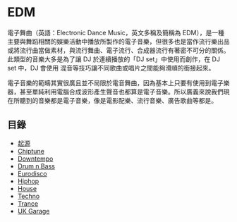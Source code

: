 # EDM

電子舞曲（英語：Electronic Dance Music，英文多稱及簡稱為 EDM），是一種主要與舞蹈相關的娛樂活動中播放所製作的電子音樂，但很多也是當作流行樂出品或將流行曲當做素材，與流行舞曲、電子流行、合成器流行有著密不可分的關係。此類型的音樂大多是為了讓 DJ 於連續播放的「DJ set」中使用而創作，在 DJ set 中，DJ 會使用 混音等技巧讓不同歌曲或唱片之間能夠滑順的銜接起來。

電子音樂的範疇其實很廣且並不局限於電音舞曲，因為基本上只要有使用到電子樂器，甚至單純利用電腦合成波形產生聲音也都算是電子音樂。所以廣義來說我們現在所聽到的音樂都是電子音樂，像是電影配樂、流行音樂、廣告歌曲等都是。

## 目錄

* [起源](origin.md)
* [Chiptune](chiptune.md)
* [Downtempo](downtempo.md)
* [Drum n Bass](drum_and_bass.md)
* [Eurodisco](eurodisco.md)
* [Hiphop](hiphop.md)
* [House](house.md)
* [Techno](techno.md)
* [Trance](trance.md)
* [UK Garage](uk_garage.md)
